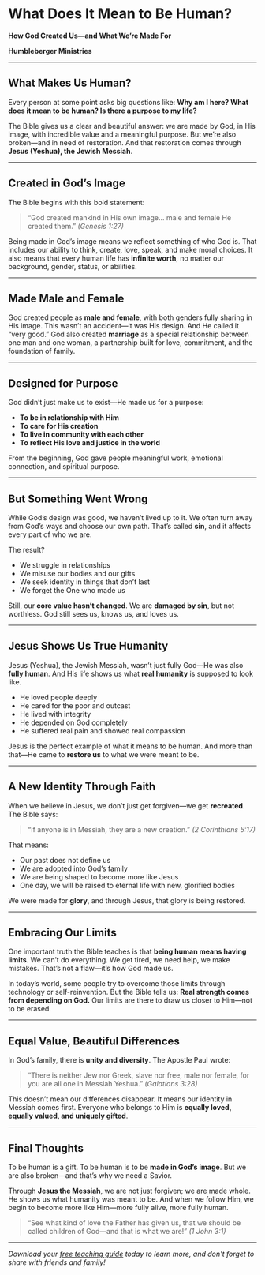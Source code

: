 # What Does It Mean to Be Human?

**How God Created Us—and What We’re Made For**

**Humbleberger Ministries**

---

## What Makes Us Human?

Every person at some point asks big questions like:
**Why am I here? What does it mean to be human? Is there a purpose to my life?**

The Bible gives us a clear and beautiful answer: we are made by God, in His image, with incredible value and a meaningful purpose. But we’re also broken—and in need of restoration. And that restoration comes through **Jesus (Yeshua), the Jewish Messiah**.

---

## Created in God’s Image

The Bible begins with this bold statement:

> “God created mankind in His own image... male and female He created them.”
> *(Genesis 1:27)*

Being made in God’s image means we reflect something of who God is. That includes our ability to think, create, love, speak, and make moral choices. It also means that every human life has **infinite worth**, no matter our background, gender, status, or abilities.

---

## Made Male and Female

God created people as **male and female**, with both genders fully sharing in His image. This wasn’t an accident—it was His design. And He called it “very good.”
God also created **marriage** as a special relationship between one man and one woman, a partnership built for love, commitment, and the foundation of family.

---

## Designed for Purpose

God didn’t just make us to exist—He made us for a purpose:

* **To be in relationship with Him**
* **To care for His creation**
* **To live in community with each other**
* **To reflect His love and justice in the world**

From the beginning, God gave people meaningful work, emotional connection, and spiritual purpose.

---

## But Something Went Wrong

While God’s design was good, we haven’t lived up to it. We often turn away from God’s ways and choose our own path. That’s called **sin**, and it affects every part of who we are.

The result?

* We struggle in relationships
* We misuse our bodies and our gifts
* We seek identity in things that don’t last
* We forget the One who made us

Still, our **core value hasn’t changed**. We are **damaged by sin**, but not worthless. God still sees us, knows us, and loves us.

---

## Jesus Shows Us True Humanity

Jesus (Yeshua), the Jewish Messiah, wasn’t just fully God—He was also **fully human**. And His life shows us what **real humanity** is supposed to look like.

* He loved people deeply
* He cared for the poor and outcast
* He lived with integrity
* He depended on God completely
* He suffered real pain and showed real compassion

Jesus is the perfect example of what it means to be human. And more than that—He came to **restore us** to what we were meant to be.

---

## A New Identity Through Faith

When we believe in Jesus, we don’t just get forgiven—we get **recreated**. The Bible says:

> “If anyone is in Messiah, they are a new creation.” *(2 Corinthians 5:17)*

That means:

* Our past does not define us
* We are adopted into God’s family
* We are being shaped to become more like Jesus
* One day, we will be raised to eternal life with new, glorified bodies

We were made for **glory**, and through Jesus, that glory is being restored.

---

## Embracing Our Limits

One important truth the Bible teaches is that **being human means having limits**. We can’t do everything. We get tired, we need help, we make mistakes. That’s not a flaw—it’s how God made us.

In today’s world, some people try to overcome those limits through technology or self-reinvention. But the Bible tells us:
**Real strength comes from depending on God.**
Our limits are there to draw us closer to Him—not to be erased.

---

## Equal Value, Beautiful Differences

In God’s family, there is **unity and diversity**. The Apostle Paul wrote:

> “There is neither Jew nor Greek, slave nor free, male nor female, for you are all one in Messiah Yeshua.” *(Galatians 3:28)*

This doesn’t mean our differences disappear. It means our identity in Messiah comes first. Everyone who belongs to Him is **equally loved, equally valued, and uniquely gifted**.

---

## Final Thoughts

To be human is a gift.
To be human is to be **made in God’s image**.
But we are also broken—and that’s why we need a Savior.

Through **Jesus the Messiah**, we are not just forgiven; we are made whole. He shows us what humanity was meant to be. And when we follow Him, we begin to become more like Him—more fully alive, more fully human.

> “See what kind of love the Father has given us, that we should be called children of God—and that is what we are!”
> *(1 John 3:1)*

---

*Download your [free teaching guide](../../assets/Doctrine-of-Humanity-Teaching-Guide.pdf) today to learn more, and don't forget to share with friends and family!*